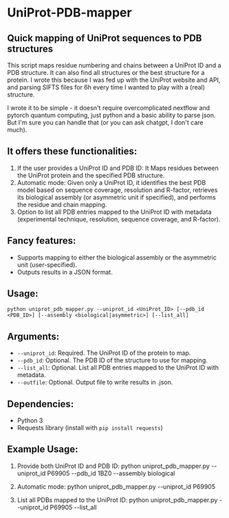 # UniProt-PDB-mapper

## Quick mapping of UniProt sequences to PDB structures

This script maps residue numbering and chains between a UniProt ID and a PDB structure. It can also find all structures or the best 
structure for a protein. I wrote this because I was fed up with the UniProt website and API, and parsing SIFTS files for 6h every time
I wanted to play with a (real) structure. 

I wrote it to be simple - it doesn't require overcomplicated nextflow and pytorch quantum computing, 
just python and a basic ability to parse json. But I'm sure you can handle that (or you can ask chatgpt, I don't care much). 

## It offers these functionalities:
1. If the user provides a UniProt ID and PDB ID: It Maps residues between the UniProt protein and the specified PDB structure.
2. Automatic mode: Given only a UniProt ID, it identifies the best PDB model based on sequence coverage, 
   resolution and R-factor, retrieves its biological assembly (or asymmetric unit if specified), and performs 
   the residue and chain mapping.
3. Option to list all PDB entries mapped to the UniProt ID with metadata (experimental technique, resolution, 
   sequence coverage, and R-factor).

## Fancy features:
- Supports mapping to either the biological assembly or the asymmetric unit (user-specified).
- Outputs results in a JSON format.

## Usage:
    python uniprot_pdb_mapper.py --uniprot_id <UniProt_ID> [--pdb_id <PDB_ID>] [--assembly <biological|asymmetric>] [--list_all]

## Arguments:
- `--uniprot_id`: Required. The UniProt ID of the protein to map.
- `--pdb_id`: Optional. The PDB ID of the structure to use for mapping.
- `--list_all`: Optional. List all PDB entries mapped to the UniProt ID with metadata.
- `--outfile`: Optional. Output file to write results in .json.

## Dependencies:
- Python 3
- Requests library (install with `pip install requests`)

## Example Usage:
1. Provide both UniProt ID and PDB ID:
    python uniprot_pdb_mapper.py --uniprot_id P69905 --pdb_id 1BZ0 --assembly biological

2. Automatic mode:
    python uniprot_pdb_mapper.py --uniprot_id P69905 

3. List all PDBs mapped to the UniProt ID:
    python uniprot_pdb_mapper.py --uniprot_id P69905 --list_all
